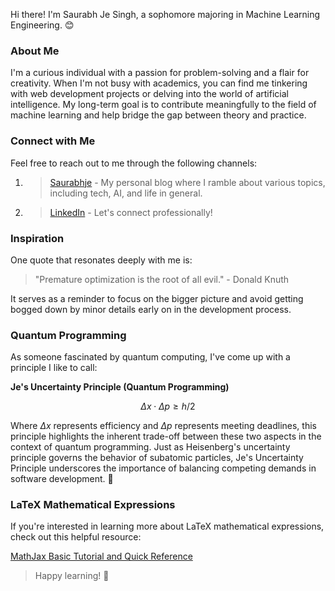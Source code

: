  Hi there! I'm Saurabh Je Singh, a sophomore majoring in Machine Learning Engineering. 😊

### About Me

I'm a curious individual with a passion for problem-solving and a flair for creativity. When I'm not busy with academics, you can find me tinkering with web development projects or delving into the world of artificial intelligence. My long-term goal is to contribute meaningfully to the field of machine learning and help bridge the gap between theory and practice.

### Connect with Me

Feel free to reach out to me through the following channels:

1. > [Saurabhje](https://saurabhje.vercel.app/) - My personal blog where I ramble about various topics, including tech, AI, and life in general.
2. > [LinkedIn](https://www.linkedin.com/in/saurabhje/) - Let's connect professionally!

### Inspiration

One quote that resonates deeply with me is:

>"Premature optimization is the root of all evil." - Donald Knuth

It serves as a reminder to focus on the bigger picture and avoid getting bogged down by minor details early on in the development process.

### Quantum Programming

As someone fascinated by quantum computing, I've come up with a principle I like to call:

**Je's Uncertainty Principle (Quantum Programming)**

$$\Delta x \cdot \Delta p \geq h/2$$

Where $\Delta x$ represents efficiency and $\Delta p$ represents meeting deadlines, this principle highlights the inherent trade-off between these two aspects in the context of quantum programming. Just as Heisenberg's uncertainty principle governs the behavior of subatomic particles, Je's Uncertainty Principle underscores the importance of balancing competing demands in software development. 🤔

### LaTeX Mathematical Expressions

If you're interested in learning more about LaTeX mathematical expressions, check out this helpful resource:

[MathJax Basic Tutorial and Quick Reference](http://meta.math.stackexchange.com/questions/5020/mathjax-basic-tutorial-and-quick-reference)
> Happy learning! 🚀
